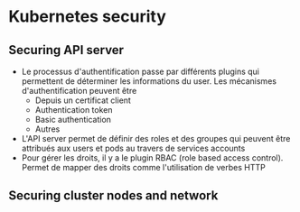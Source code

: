 # Kubernetes security

## Securing API server
* Le processus d'authentification passe par différents plugins qui permettent de déterminer les informations du user. Les mécanismes d'authentification peuvent être
    * Depuis un certificat client
    * Authentication token
    * Basic authentication
    * Autres
* L'API server permet de définir des roles et des groupes qui peuvent être attribués aux users et pods au travers de services accounts
* Pour gérer les droits, il y a le plugin RBAC (role based access control). Permet de mapper des droits comme l'utilisation de verbes HTTP

## Securing cluster nodes and network
